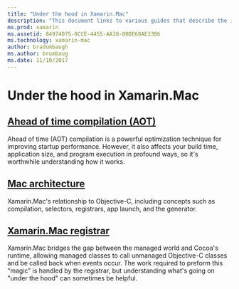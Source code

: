 ```yaml
---
title: "Under the hood in Xamarin.Mac"
description: "This document links to various guides that describe the inner workings of Xamarin.Mac. Linked documents discuss ahead of time compilation, Xamarin.Mac architecture, and the Xamarin.Mac registrar."
ms.prod: xamarin
ms.assetid: 84974D75-0CCE-4455-AA38-00DE68AE33B6
ms.technology: xamarin-mac
author: bradumbaugh
ms.author: brumbaug
ms.date: 11/10/2017
---
```


# Under the hood in Xamarin.Mac

## [Ahead of time compilation (AOT)](aot.md)

Ahead of time (AOT) compilation is a powerful optimization technique for improving startup performance. However, it also affects your build time, application size, and program execution in profound ways, so it's worthwhile understanding how it works.

## [Mac architecture](architecture.md)

Xamarin.Mac's relationship to Objective-C, including concepts such as compilation, selectors, registrars, app launch, and the generator.

## [Xamarin.Mac registrar](registrar.md)

Xamarin.Mac bridges the gap between the managed world and Cocoa's runtime, allowing managed classes to call unmanaged Objective-C classes and be called back when events occur. The work required to preform this “magic” is handled by the registrar, but understanding what's going on "under the hood" can sometimes be helpful.
